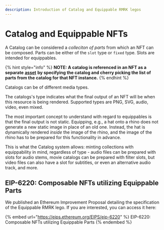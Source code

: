 ```yaml
---
description: Introduction of Catalog and Equippable RMRK legos
---
```


# Catalog and Equippable NFTs

A Catalog can be considered a _colleciton of parts_ from which an NFT can be composed. Parts can be either of the `slot` type or `fixed` type. Slots are intended for equippables.

{% hint style="info" %}
**NOTE: A catalog is referenced in an NFT as a separate** [**asset**](multiasset.md) **by specifying the catalog and cherry picking the list of parts from the catalog for that NFT instance.**
{% endhint %}

Catalogs can be of different media types.

The catalogs's type indicates what the final output of an NFT will be when this resource is being rendered. Supported types are PNG, SVG, audio, video, even mixed.

The most important concept to understand with regard to equippables is that the final output is not static. Equipping, e.g., a hat onto a rhino does not generate a new static image in place of an old one. Instead, the hat is dynamically rendered _inside_ the image of the rhino, and the image of the rhino has to be prepared for this functionality in advance.

This is what the Catalog system allows: minting collections with equippability in mind, regardless of type - audio files can be prepared with slots for audio stems, movie catalogs can be prepared with filter slots, but video files can also have a slot for subtitles, or even an alternative audio track, and more.

## EIP-6220: Composable NFTs utilizing Equippable Parts

We published an Ethereum Improvement Proposal detailing the specification of the Equippable RMRK lego. If you are interested, you can access it here:

{% embed url="https://eips.ethereum.org/EIPS/eip-6220" %}
EIP-6220: Composable NFTs utilizing Equippable Parts
{% endembed %}
